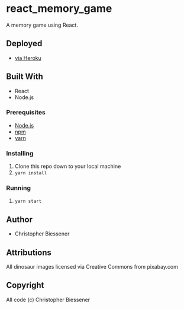 # react_memory_game
A memory game using React.

## Deployed
 - [via Heroku](https://click-memory.herokuapp.com/)

## Built With

* React
* Node.js

### Prerequisites

- [Node.js](https://nodejs.org/en/)
- [npm](https://www.npmjs.com)
- [yarn](https://www.npmjs.com/package/yarn)

### Installing

1. Clone this repo down to your local machine
2. `yarn install`

### Running

1. `yarn start`

## Author

* Christopher Biessener

## Attributions

All dinosaur images licensed via Creative Commons from pixabay.com

## Copyright

All code (c) Christopher Biessener
